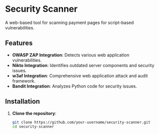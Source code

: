 # Security Scanner

A web-based tool for scanning payment pages for script-based vulnerabilities.

## Features

- **OWASP ZAP Integration**: Detects various web application vulnerabilities.
- **Nikto Integration**: Identifies outdated server components and security issues.
- **w3af Integration**: Comprehensive web application attack and audit framework.
- **Bandit Integration**: Analyzes Python code for security issues.

## Installation

1. **Clone the repository**:
   ```bash
   git clone https://github.com/your-username/security-scanner.git
   cd security-scanner
